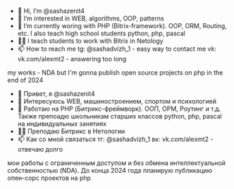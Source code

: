 - 👋 Hi, I’m @sashazenit4
- 👀 I’m interested in WEB, algorithms, OOP, patterns
- 🌱 I’m currently woring with PHP (Bitrix-framework). OOP, ORM, Routing, etc. I also teach high school students python, php, pascal
- 👨‍🎓 I teach students to work with Bitrix in Netology
- 📫 How to reach me
tg: @sashadvizh_1 - easy way to contact me
vk: vk.com/alexmt2 - answering too long

my works - NDA but I'm gonna publish open source projects on php in the end of 2024 

<!---
sashazenit4/sashazenit4 is a ✨ special ✨ repository because its `README.md` (this file) appears on your GitHub profile.
You can click the Preview link to take a look at your changes.
--->

- 👋 Привет, я @sashazenit4
- 👀 Интересуюсь WEB, машиностроением, спортом и психологией
- 🌱 Работаю на PHP (Битрикс-фреймворк). ООП, ОРМ, Роутинг и т.д. Также препоадю школьникам старших классов python, php, pascal на индивидуальных занятиях
- 👨‍🎓 Преподаю Битрикс в Нетологии
- 📫 Как со мной связаться
тг: @sashadvizh_1
вк: vk.com/alexmt2 - отвечаю долго

мои работы с ограниченным доступом и без обмена интеллектуальной собственностью (NDA). До конца 2024 года планирую публикацию опен-сорс проектов на php
